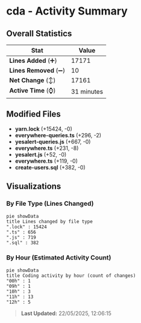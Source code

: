 # cda - Activity Summary 

## Overall Statistics

| Stat                   | Value                                                             |
| ---------------------- | ----------------------------------------------------------------- |
| **Lines Added** (➕)   | 17171                                          |
| **Lines Removed** (➖) | 10                                        |
| **Net Change** (↕)    | 17161                |
| **Active Time** (⌚)   | 31 minutes |


## Modified Files
- **yarn.lock** (+15424, -0)
- **everywhere-queries.ts** (+296, -2)
- **yesalert-queries.js** (+667, -0)
- **everywhere.ts** (+231, -8)
- **yesalert.js** (+52, -0)
- **everywhere.ts** (+119, -0)
- **create-users.sql** (+382, -0)

## Visualizations

### By File Type (Lines Changed)

```mermaid
pie showData
title Lines changed by file type
".lock" : 15424
".ts" : 656
".js" : 719
".sql" : 382
```

### By Hour (Estimated Activity Count)

```mermaid
pie showData
title Coding activity by hour (count of changes)
"00h" : 1
"09h" : 1
"10h" : 3
"11h" : 13
"12h" : 5
```


> **Last Updated:** 22/05/2025, 12:06:15